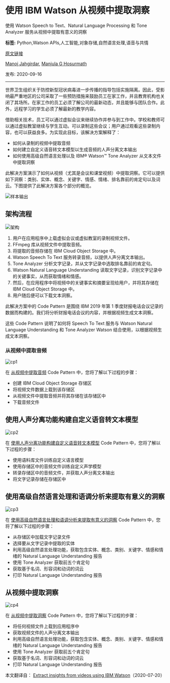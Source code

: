 # 使用 IBM Watson 从视频中提取洞察
使用 Watson Speech to Text、Natural Language Processing 和 Tone Analyzer 服务从视频中提取有意义的洞察

**标签:** Python,Watson APIs,人工智能,对象存储,自然语言处理,语音与共情

[原文链接](https://developer.ibm.com/zh/articles/text-mining-and-analysis-from-webex-recordings/)

[Manoj Jahgirdar](https://developer.ibm.com/zh/profiles/manoj.jahgirdar), [Manjula G Hosurmath](https://developer.ibm.com/zh/profiles/mhosurma)

发布: 2020-09-16

* * *

世界卫生组织关于防控新型冠状病毒进一步传播的指导包括实施隔离。因此，受影响最严重地区的公司采取了一些预防措施来鼓励员工在家工作，并且教育机构也关闭了其场所。在家工作的员工必须了解公司的最新动态，并且能够与团队合作。此外，远程学习的学生必须了解最新的教学内容。

借助相关技术，员工可以通过虚拟会议来继续协作并参与到工作中。学校和教师可以通过虚拟教室继续与学生互动。可以录制这些会议；用户通过观看这些录制内容，也可以获益良多。为实现此目标，该解决方案解释了：

- 如何从录制的视频中提取音频
- 如何建立自定义语音转文本模型以生成音频的人声分离文本输出
- 如何使用高级自然语言处理以及 IBM® Watson™ Tone Analyzer 从文本文件中提取洞察

此解决方案演示了如何从视频（尤其是会议和课堂视频）中提取洞察。它可以提供如下洞察：类别、实体、概念、关键字、情感、情绪、排名靠前的肯定句以及词云。下图提供了此解决方案各个部分的概览。

![样本输出](../ibm_articles_img/text-mining-and-analysis-from-webex-recordings_images_collage.png)

## 架构流程

![架构](../ibm_articles_img/text-mining-and-analysis-from-webex-recordings_images_pattern-architecture-diagrams.png)

1. 用户在应用程序中上载虚拟会议或虚拟教室的录制视频文件。
2. FFmpeg 库从视频文件中提取音频。
3. 将提取的音频存储在 IBM Cloud Object Storage 中。
4. Watson Speech To Text 服务转录音频，以提供人声分离文本输出。
5. Tone Analyzer 分析文字记录，并从文字记录中选取排名靠前的肯定句。
6. Watson Natural Language Understanding 读取文字记录，识别文字记录中的关键事实，从而获取情绪和情感。
7. 然后，在应用程序中将视频中的关键事实和摘要呈现给用户，并将其存储在 IBM Cloud Object Storage 中。
8. 用户随后便可以下载文本洞察。

此解决方案中的 Code Pattern 是围绕 IBM 2019 年第 1 季度财报电话会议记录的数据而构建的。我们将分析财报电话会议的内容，并根据视频生成文本洞察。

这些 Code Pattern 说明了如何将 Speech To Text 服务与 Watson Natural Language Understanding 和 Tone Analyzer Watson 结合使用，以根据视频生成文本洞察。

### 从视频中提取音频

![cp1](../ibm_articles_img/text-mining-and-analysis-from-webex-recordings_images_cp1.jpg)

在 [从视频中提取音频](https://developer.ibm.com/zh/patterns/extract-audio-from-video-and-store-in-cloud-object-storage/) Code Pattern 中，您将了解以下过程的步骤：

- 创建 IBM Cloud Object Storage 存储区
- 将视频文件数据上载到该存储区
- 从视频文件中提取音频并将其存储在该存储区中
- 下载音频文件

## 使用人声分离功能构建自定义语音转文本模型

![cp2](../ibm_articles_img/text-mining-and-analysis-from-webex-recordings_images_cp2.png)

在 [使用人声分离功能构建自定义语音转文本模型](https://developer.ibm.com/zh/patterns/patterns/build-a-custom-speech-to-text-model-with-diarization-capabilities) Code Pattern 中，您将了解以下过程的步骤：

- 使用语料库文件训练自定义语言模型
- 使用存储区中的音频文件训练自定义声学模型
- 转录存储区中的音频文件，并获取人声分离文本输出
- 将文字记录存储在存储区中

## 使用高级自然语言处理和语调分析来提取有意义的洞察

![cp3](../ibm_articles_img/text-mining-and-analysis-from-webex-recordings_images_cp3.jpg)

在 [使用高级自然语言处理和语调分析来提取有意义的洞察](https://developer.ibm.com/zh/patterns/use-advanced-nlp-and-tone-analyser-to-extract-insights-from-text/) Code Pattern 中，您将了解以下过程的步骤：

- 从存储区中加载文字记录文件
- 选择要从文字记录中提取的实体
- 利用高级自然语言处理功能，获取包含实体、概念、类别、关键字、情感和情绪的 Natural Language Understanding 报告
- 使用 Tone Analyzer 获取前五个肯定句
- 获取基于名词、形容词和动词的词云
- 打印 Natural Language Understanding 报告

## 从视频中提取洞察

![cp4](../ibm_articles_img/text-mining-and-analysis-from-webex-recordings_images_cp4.png)

在 [从视频中提取洞察](https://developer.ibm.com/zh/patterns/extract-textual-insights-from-a-given-video/) Code Pattern 中，您将了解以下过程的步骤：

- 将任何视频文件上载到应用程序中
- 获取视频文件的人声分离文本输出
- 利用高级自然语言处理功能，获取包含实体、概念、类别、关键字、情感和情绪的 Natural Language Understanding 报告
- 使用 Tone Analyzer 获取前五个肯定句
- 获取基于名词、形容词和动词的词云
- 打印 Natural Language Understanding 报告

本文翻译自： [Extract insights from videos using IBM Watson](https://developer.ibm.com/technologies/artificial-intelligence/articles/text-mining-and-analysis-from-webex-recordings/)（2020-07-20）
